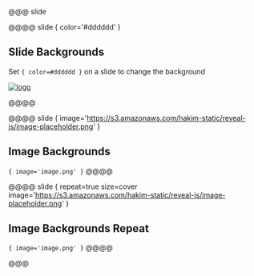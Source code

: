 <!-- Example of slide backgrounds -->

@@@ slide

@@@@ slide { color='#dddddd' }
## Slide Backgrounds
Set
``` { color=#dddddd } ```
on a slide to change the background

[![logo](https://s3.amazonaws.com/hakim-static/reveal-js/arrow.png)](vertical_slides.md#)

@@@@

@@@@ slide { image='https://s3.amazonaws.com/hakim-static/reveal-js/image-placeholder.png' }
## Image Backgrounds
``` { image='image.png' } ```
@@@@

@@@@ slide { repeat=true size=cover image='https://s3.amazonaws.com/hakim-static/reveal-js/image-placeholder.png' }
## Image Backgrounds Repeat
``` { image='image.png' } ```
@@@@

@@@